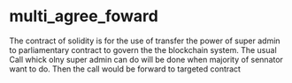 # multi_agree_foward
The contract of solidity is for the use of transfer the power of super admin to parliamentary contract 
to govern the the blockchain system.
The usual Call whick olny super admin can do will be done when majority of sennator want to do. Then the call would be forward to
targeted contract
